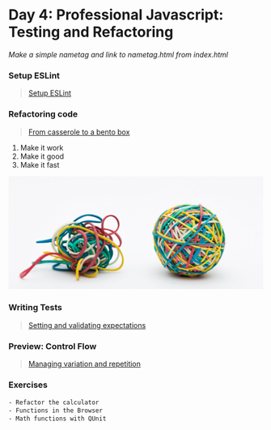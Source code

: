 Day 4: Professional Javascript: Testing and Refactoring
===

_Make a simple nametag and link to nametag.html from index.html_

### Setup ESLint

> [Setup ESLint](./notes/eslint.md)

### Refactoring code

> [From casserole to a bento box](./notes/refactoring.md)

1) Make it work
1) Make it good
1) Make it fast

![](./notes/code-refactoring.jpg)

### Writing Tests

> [Setting and validating expectations](./notes/tests.md)

### Preview: Control Flow

> [Managing variation and repetition](./notes/control-flow.md)

### Exercises 
    - Refactor the calculator
    - Functions in the Browser
    - Math functions with QUnit

